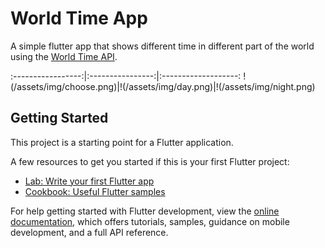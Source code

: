 # World Time App

A simple flutter app that shows different time in different part of the world using the [World Time API](https://worldtimeapi.org/).



:-----------------:|:----------------:|:-------------------:
!(/assets/img/choose.png)|!(/assets/img/day.png)|!(/assets/img/night.png)


## Getting Started

This project is a starting point for a Flutter application.

A few resources to get you started if this is your first Flutter project:

- [Lab: Write your first Flutter app](https://docs.flutter.dev/get-started/codelab)
- [Cookbook: Useful Flutter samples](https://docs.flutter.dev/cookbook)

For help getting started with Flutter development, view the
[online documentation](https://docs.flutter.dev/), which offers tutorials,
samples, guidance on mobile development, and a full API reference.
